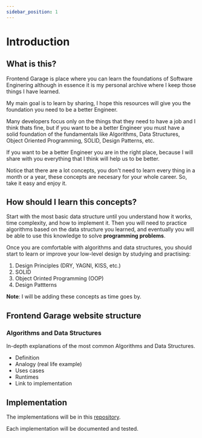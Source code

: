 ```yaml
---
sidebar_position: 1
---
```


# Introduction

## What is this?

Frontend Garage is place where you can learn the foundations of Software Enginering
although in essence it is my personal archive where I keep those things I have learned.

My main goal is to learn by sharing, I hope this resources will give you the foundation you need
to be a better Engineer.

Many developers focus only on the things that they need to have a job and I think thats fine,
but if you want to be a better Engineer you must have a solid foundation of the fundamentals like
Algorithms, Data Structures, Object Oriented Programming, SOLID, Design Patterns, etc.

If you want to be a better Engineer you are in the right place, because I will share with you
everything that I think will help us to be better.

Notice that there are a lot concepts, you don't need to learn every thing in a month or a year, these concepts
are necesary for your whole career. So, take it easy and enjoy it.

## How should I learn this concepts?

Start with the most basic data structure until you understand how it works, time complexity, and how to implement it. Then you will need to practice
algorithms based on the data structure you learned, and eventually you will be able to use this knowledge to solve **programming problems**.

Once you are comfortable with algorithms and data structures, you should start to learn or improve your low-level design by studying and practising:

1.  Design Principles (DRY, YAGNI, KISS, etc.)
2.  SOLID
3.  Object Orinted Programming (OOP)
4.  Design Pattterns

**Note**: I will be adding these concepts as time goes by.

## Frontend Garage website structure

### Algorithms and Data Structures

In-depth explanations of the most common Algorithms and Data Structures.

- Definition
- Analogy (real life example)
- Uses cases
- Runtimes
- Link to implementation

## Implementation

The implementations will be in this [repository](https://github.com/kemilbeltre/sde-topics).

Each implementation will be documented and tested.
